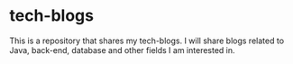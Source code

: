 # tech-blogs

This is a repository that shares my tech-blogs. I will share blogs related to Java, back-end, database and other fields I am interested in.
